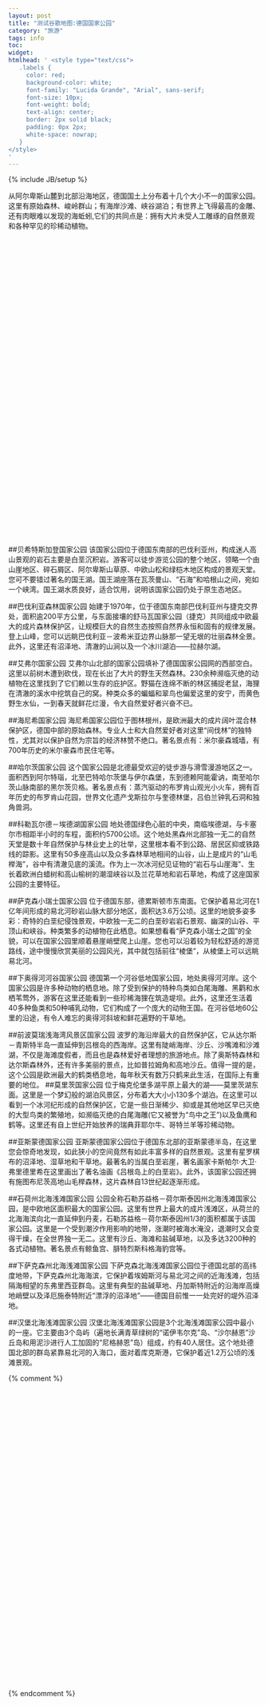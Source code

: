 ```yaml
---
layout: post
title: "测试谷歌地图:德国国家公园"
category: "旅游"
tags: info
toc:
widget:
htmlhead: ' <style type="text/css">  
   .labels {
     color: red;
     background-color: white;
     font-family: "Lucida Grande", "Arial", sans-serif;
     font-size: 10px;
     font-weight: bold;
     text-align: center;
     border: 2px solid black;
     padding: 0px 2px;
     white-space: nowrap;
   }
</style>
'
---
```


{% include JB/setup %}

从阿尔卑斯山麓到北部沿海地区，德国国土上分布着十几个大小不一的国家公园。这里有原始森林、峻岭群山；有海岸沙滩、峡谷湖泊；有世界上飞得最高的金雕、还有肉眼难以发现的海蚯蚓,它们的共同点是：拥有大片未受人工雕琢的自然景观和各种罕见的珍稀动植物。 

<!--end_excerpt-->
<script type="text/javascript" src="https://maps.googleapis.com/maps/api/js?v=3&key=AIzaSyBR0NgEYSTNc4qn2CQeHp8lYj49mbu2UGw&sensor=false"></script>
<script type="text/javascript" src="/assets/themes/twitter/js/markerwithlabel.js"></script>
<script type="text/javascript">
    function initmap() {
	var locations = [
     		['Berchtesgaden', 47.55,12.916635,'#wzj1','<a href="#Berchtesgaden">Berchtesgaden</a>'],
     		['test', 51.082822,10.933578, '#wzj2' ,'loc2'],
     		['测试', 49.082822,12.433578, '#wzj3' ,'loc3']
	];
	var mapOptions = {
          center: new google.maps.LatLng(51.002822,10.433578),
          zoom: 5,
	  mapTypeId: google.maps.MapTypeId.HYBRID
        };
        var map = new google.maps.Map(document.getElementById("map-canvas"), mapOptions);
	for (var i = 0; i < locations.length; i++) {
		 var marker = new MarkerWithLabel({
			position: new google.maps.LatLng(locations[i][1], locations[i][2]),
			draggable: false,
			raiseOnDrag: true,
			map: map,
			url: locations[i][3],
			labelContent: locations[i][0],
			labelAnchor: new google.maps.Point(22, 0),
			labelClass: "labels",
			labelStyle: {opacity: 0.65}
		 });
    		 attachInfo(marker, i);
	}
	function attachInfo(marker, i) {
  		 var infowindow = new google.maps.InfoWindow({ content: locations[i][4]});
  		 /*google.maps.event.addListener(marker, 'click',    function() {infowindow.open(map, marker);map.panTo(marker.getPosition());});*/
  		 google.maps.event.addListener(marker, 'click',    function() {infowindow.open(map, marker);});
  		 google.maps.event.addListener(marker, 'dblclick', function() {window.location.href = marker.url;});
	}
	google.maps.event.addDomListener( document.getElementById("icon-resize"),"click",function(){ google.maps.event.trigger(map, 'resize');});
	/*google.maps.event.addDomListener( $("#icon-resize"),"click",function(){ google.maps.event.trigger(map, 'resize');});*/
    }
    google.maps.event.addDomListener(window, "load", initmap);
</script>

<div id="map-canvas" style="height:600px"></div>

##贝希特斯加登国家公园 
  该国家公园位于德国东南部的巴伐利亚州，构成迷人高山景观的岩石主要是白垩沉积岩。游客可以徒步游览公园的整个地区，领略一个由山崖地区、碎石屑区、阿尔卑斯山草原、中欧山松和绿桤木地区构成的景观天堂。您可不要错过著名的国王湖。国王湖座落在瓦茨曼山、“石海”和哈根山之间，宛如一个峡湾。国王湖水质良好，适合饮用，说明该国家公园仍处于原生态地区。 

##巴伐利亚森林国家公园 
  始建于1970年，位于德国东南部巴伐利亚州与捷克交界处，面积逾200平方公里，与东面接壤的舒马瓦国家公园（捷克）共同组成中欧最大的成片森林保护区，让规模巨大的自然生态按照自然界永恒和固有的规律发展。登上山峰，您可以远眺巴伐利亚－波希米亚边界山脉那一望无垠的壮丽森林全景。此外，这里还有沼泽地、清澈的山涧以及一个冰川湖泊——拉赫尔湖。 

##艾弗尔国家公园 
  艾弗尔山北部的国家公园填补了德国国家公园网的西部空白。这里以前树木遭到砍伐，现在长出了大片的野生天然森林。230余种濒临灭绝的动植物在这里找到了它们赖以生存的庇护区。野猫在连绵不断的林区捕捉老鼠，海狸在清澈的溪水中挖筑自己的窝。种类众多的蝙蝠和翠鸟也偏爱这里的安宁，而黄色野生水仙，一到春天就鲜花烂漫，令大自然爱好者兴奋不已。 

##海尼希国家公园
  海尼希国家公园位于图林根州，是欧洲最大的成片阔叶混合林保护区，德国中部的原始森林。专业人士和大自然爱好者对这里“间伐林”的独特性，尤其对以保护自然为宗旨的经济林赞不绝口。著名景点有：米尔豪森城墙，有700年历史的米尔豪森市民住宅等。 

##哈尔茨国家公园 
  这个国家公园是北德最受欢迎的徒步游与滑雪漫游地区之一。面积西到阿尔特瑙，北至巴特哈尔茨堡与伊尔森堡，东到德赖阿能霍讷，南至哈尔茨山脉南部的黑尔茨贝格。著名景点有：蒸汽驱动的布罗肯山观光小火车，拥有百年历史的布罗肯山花园，世界文化遗产戈斯拉尔与奎德林堡，吕伯兰钟乳石洞和独角兽洞。 

##科勒瓦尔德－埃德湖国家公园 
  地处德国绿色心脏的中央，南临埃德湖，与卡塞尔市相距半小时的车程，面积约5700公顷。这个地处黑森州北部独一无二的自然天堂是数十年自然保护与林业史上的壮举，这里根本看不到公路、居民区抑或铁路线的踪影。这里有50多座高山以及众多森林草地相间的山谷，山上是成片的“山毛榉海”，谷中有清澈见底的溪流。作为上一次冰河纪见证物的“岩石与山崖海”、生长着欧洲白蜡树和高山榆树的潮湿峡谷以及兰花草地和岩石草地，构成了这座国家公园的主要特征。 

##萨克森小瑞士国家公园 
  位于德国东部，德累斯顿市东南面。它保护着易北河在1亿年间形成的易北河砂岩山脉大部分地区，面积达3.6万公顷。这里的地貌多姿多彩：奇特的白垩纪侵蚀景观，中欧独一无二的白垩砂岩岩石景观、幽深的山谷、平顶山和峡谷。种类繁多的动植物在此栖息。如果想看看“萨克森小瑞士之国”的全貌，可以在国家公园里顺着悬崖峭壁爬上山崖。您也可以沿着较为轻松舒适的游览路线，途中慢慢欣赏美丽的公园风光，其中就包括前往“棱堡”，从棱堡上可以远眺易北河。 

##下奥得河河谷国家公园 
  德国第一个河谷低地国家公园，地处奥得河河岸。这个国家公园是许多种动物的栖息地。除了受到保护的特种鸟类如白尾海雕、黑鹳和水栖苇莺外，游客在这里还能看到一些珍稀海狸在筑造堤坝。此外，这里还生活着40多种鱼类和50种哺乳动物，它们构成了一个庞大的动物王国。在河谷低地60公里的沿途，有令人难忘的奥得河斜坡和鲜花遍野的干草地。 

##前波莫瑞浅海湾风景区国家公园 
  波罗的海沿岸最大的自然保护区，它从达尔斯－青斯特半岛一直延伸到吕根岛的西海岸。这里有陡峭海岸、沙丘、沙嘴滩和沙滩湖，不仅是海滩度假者，而且也是森林爱好者理想的旅游地点。除了奥斯特森林和达尔斯森林外，还有许多美丽的景点，比如普拉姆角和高地沙丘。值得一提的是，这个公园是欧洲最大的鹤类栖息地，每年秋天有数万只鹤来此生活，在国际上有重要的地位。 
##莫里茨国家公园 
  位于梅克伦堡多湖平原上最大的湖——莫里茨湖东面。这里是一个梦幻般的湖泊风景区，分布着大大小小130多个湖泊。在这里可以看到一个冰河纪形成的自然保护区，它是一些日渐稀少、抑或是其他地区早已灭绝的大型鸟类的繁殖地，如濒临灭绝的白尾海雕(它又被誉为“鸟中之王”)以及鱼鹰和鹤等。这里还有自上世纪开始放养的瑞典菲耶尔牛、哥特兰羊等珍稀动物。 

##亚斯蒙德国家公园 
  亚斯蒙德国家公园位于德国东北部的亚斯蒙德半岛，在这里您会惊奇地发现，如此狭小的空间竟然有如此丰富多样的自然景观。这里有星罗棋布的沼泽地、湿草地和干草地。最著名的当属白垩岩崖，著名画家卡斯帕尔·大卫·弗里德里希在这里画出了著名油画《吕根岛上的白垩岩》。此外，该国家公园还拥有施图布尼茨高地山毛榉森林，这片森林自13世纪起逐渐形成。 

##石荷州北海浅滩国家公园 
  公园全称石勒苏益格－荷尔斯泰因州北海浅滩国家公园，是中欧地区面积最大的国家公园。这里有世界上最大的成片浅滩区，从荷兰的北海海滨向北一直延伸到丹麦，石勒苏益格－荷尔斯泰因州1/3的面积都属于该国家公园。这里是一个受到潮汐作用影响的地带，涨潮时被海水淹没，退潮时又会变得干燥，在全世界独一无二。这里有沙丘、海滩和盐碱草地，以及多达3200种的各式动植物。著名景点有鲸鱼宫、腓特烈斯科格海豹宫等。 

##下萨克森州北海浅滩国家公园 
  下萨克森北海浅滩国家公园位于德国北部的高纬度地带，下萨克森州北海海滨，它保护着埃姆斯河与易北河之间的近海浅滩，包括隔海相望的东弗里西亚群岛。这里有典型的盐碱草地、丹加斯特附近的沿海岸高燥地峭壁以及泽厄施泰特附近“漂浮的沼泽地”——德国目前惟一一处完好的堤外沼泽地。 

##汉堡北海浅滩国家公园 
  汉堡北海浅滩国家公园是3个北海浅滩国家公园中最小的一座。它主要由3个岛屿（遍地长满青草绿树的“诺伊韦尔克”岛、“沙尔赫恩”沙丘岛和用泥沙进行人工加固的“尼格赫恩”岛）组成，约有40人居住。这个地处德国北部的群岛紧靠易北河的入海口，面对着库克斯港，它保护着近1.2万公顷的浅滩景观。 

{% comment %}
<script type="text/javascript" src="https://maps.googleapis.com/maps/api/js?v=3&key=AIzaSyBR0NgEYSTNc4qn2CQeHp8lYj49mbu2UGw&sensor=false"></script>
<script type="text/javascript" src="/assets/themes/twitter/js/markerwithlabel.js"></script>
<script type="text/javascript">
    function initmap() {
	var locations = [
     		['Berchtesgaden', 47.55,12.916635,'#wzj1','<a href="#Berchtesgaden">Berchtesgaden</a>'],
     		['test', 51.082822,10.933578, '#wzj2' ,'loc2'],
     		['测试', 49.082822,12.433578, '#wzj3' ,'loc3']
	];
	var mapOptions = {
          center: new google.maps.LatLng(51.002822,10.433578),
          zoom: 6,
	  mapTypeId: google.maps.MapTypeId.HYBRID
        };
        var map = new google.maps.Map(document.getElementById("map-canvas"), mapOptions);
	for (var i = 0; i < locations.length; i++) {
		var marker = new MarkerWithLabel({
			position: new google.maps.LatLng(locations[i][1], locations[i][2]),
			draggable: false,
			raiseOnDrag: true,
			map: map,
			url: locations[i][3],
			labelContent: locations[i][0],
			labelAnchor: new google.maps.Point(22, 0),
			labelClass: "labels",
			labelStyle: {opacity: 0.65}
		});
    		attachSecretMessage(marker, i);
	}
	function attachSecretMessage(marker, i) {
  		var infowindow = new google.maps.InfoWindow({ content: locations[i][4]});
  		google.maps.event.addListener(marker, 'click',    function() {infowindow.open(map, marker);map.panTo(marker.getPosition());});
  		google.maps.event.addListener(marker, 'dblclick', function() {window.location.href = marker.url;});
	}
	google.maps.event.addDomListener( document.getElementById("icon-resize"),"click",function(){ google.maps.event.trigger(map, 'resize');});
    }
    google.maps.event.addDomListener(window, "load", initmap);
</script>

<div id="map-canvas" style="height:600px"></div>
{% endcomment %} 
